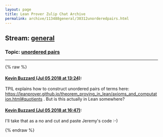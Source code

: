 ```yaml
---
layout: page
title: Lean Prover Zulip Chat Archive 
permalink: archive/113488general/30312unorderedpairs.html
---
```


## Stream: [general](index.html)
### Topic: [unordered pairs](30312unorderedpairs.html)

---


{% raw %}
#### [ Kevin Buzzard (Jul 05 2018 at 13:24)](https://leanprover.zulipchat.com/#narrow/stream/113488-general/topic/unordered%20pairs/near/129131942):
TPIL explains how to construct unordered pairs of terms here: https://leanprover.github.io/theorem_proving_in_lean/axioms_and_computation.html#quotients . But is this actually in Lean somewhere?

#### [ Kevin Buzzard (Jul 05 2018 at 16:47)](https://leanprover.zulipchat.com/#narrow/stream/113488-general/topic/unordered%20pairs/near/129142848):
I'll take that as a no and cut and paste Jeremy's code :-)


{% endraw %}
